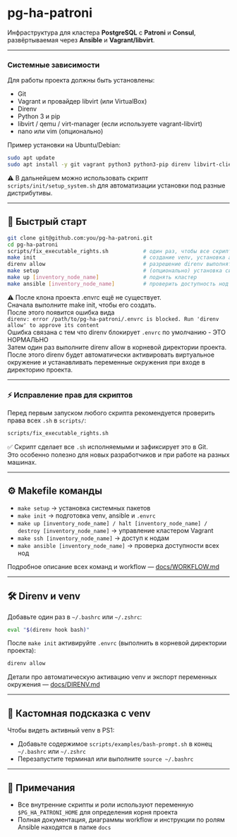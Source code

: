 # pg-ha-patroni

Инфраструктура для кластера **PostgreSQL** с **Patroni** и **Consul**, развёртываемая через **Ansible** и **Vagrant/libvirt**.

---

### Системные зависимости

Для работы проекта должны быть установлены:

- Git  
- Vagrant и провайдер libvirt (или VirtualBox)  
- Direnv  
- Python 3 и pip  
- libvirt / qemu / virt-manager (если используете vagrant-libvirt)  
- nano или vim (опционально)  

Пример установки на Ubuntu/Debian:

```bash
sudo apt update
sudo apt install -y git vagrant python3 python3-pip direnv libvirt-clients libvirt-daemon-system qemu nano
```

⚠️ В дальнейшем можно использовать скрипт `scripts/init/setup_system.sh` для автоматизации установки под разные дистрибутивы.

---

## 🚀 Быстрый старт

```bash
git clone git@github.com:you/pg-ha-patroni.git
cd pg-ha-patroni
scripts/fix_executable_rights.sh           # один раз, чтобы все скрипты стали исполняемыми и зафиксировались в Git (ОПЦИОНАЛЬНО, по умолчанию файлы УЖЕ ИСПОЛНЯЕМЫЕ при клонировании)
make init                                  # создание venv, установка ansible, генерация .envrc
direnv allow                               # разрешение direnv выполнять .envrc (выполнить в корневой директории проекта)
make setup                                 # (опционально) установка системных зависимостей
make up [inventory_node_name]              # поднять кластер
make ansible [inventory_node_name]         # проверить доступность нод
```

⚠️ После клона проекта .envrc ещё не существует.  
Сначала выполните make init, чтобы его создать.  
После этого появится ошибка вида  
`direnv: error /path/to/pg-ha-patroni/.envrc is blocked. Run 'direnv allow' to approve its content`  
Ошибка связана с тем что direnv блокирует `.envrc` по умолчанию - ЭТО НОРМАЛЬНО  
Затем один раз выполните direnv allow в корневой директории проекта.  
После этого direnv будет автоматически активировать виртуальное окружение и устанавливать переменные окружения при входе в директорию проекта.

---

### ⚡ Исправление прав для скриптов

Перед первым запуском любого скрипта рекомендуется проверить права всех `.sh` в `scripts/`:

```bash
scripts/fix_executable_rights.sh
```

✅ Скрипт сделает все `.sh` исполняемыми и зафиксирует это в Git.  
Это особенно полезно для новых разработчиков и при работе на разных машинах.

---

## ⚙️ Makefile команды

- `make setup` → установка системных пакетов  
- `make init` → подготовка venv, ansible и `.envrc`  
- `make up [inventory_node_name] / halt [inventory_node_name] / destroy [inventory_node_name]` → управление кластером Vagrant  
- `make ssh [inventory_node_name]` → доступ к нодам  
- `make ansible [inventory_node_name]` → проверка доступности всех нод  

Подробное описание всех команд и workflow — [docs/WORKFLOW.md](docs/WORKFLOW.md)

---

## 🛠️ Direnv и venv

Добавьте один раз в `~/.bashrc` или `~/.zshrc`:

```bash
eval "$(direnv hook bash)"
```

После `make init` активируйте `.envrc` (выполнить в корневой директории проекта):

```bash
direnv allow
```

Детали про автоматическую активацию venv и экспорт переменных окружения — [docs/DIRENV.md](docs/DIRENV.md)

---

## 🎨 Кастомная подсказка с venv

Чтобы видеть активный venv в PS1:

- Добавьте содержимое `scripts/examples/bash-prompt.sh` в конец `~/.bashrc` или `~/.zshrc`  
- Перезапустите терминал или выполните `source ~/.bashrc`  

---

## 📌 Примечания

- Все внутренние скрипты и роли используют переменную `$PG_HA_PATRONI_HOME` для определения корня проекта  
- Полная документация, диаграммы workflow и инструкции по ролям Ansible находятся в папке `docs`
